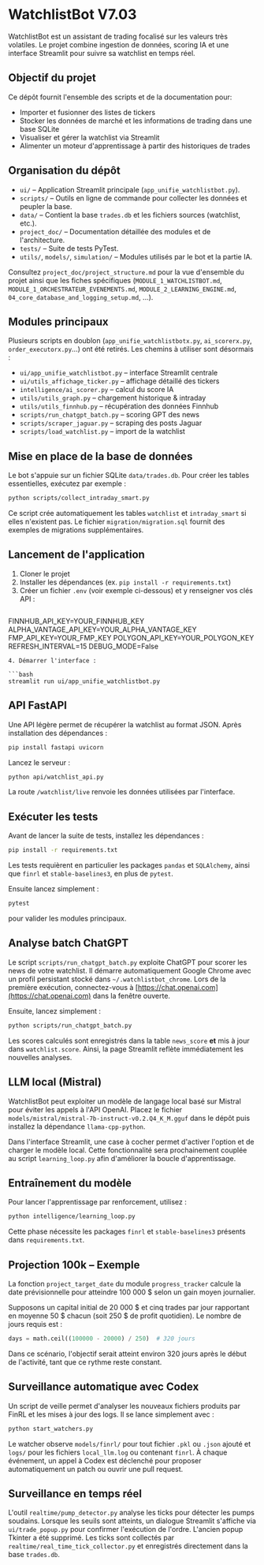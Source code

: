 # WatchlistBot V7.03

WatchlistBot est un assistant de trading focalisé sur les valeurs très volatiles. Le projet combine ingestion de données, scoring IA et une interface Streamlit pour suivre sa watchlist en temps réel.

## Objectif du projet

Ce dépôt fournit l'ensemble des scripts et de la documentation pour:

- Importer et fusionner des listes de tickers
- Stocker les données de marché et les informations de trading dans une base SQLite
- Visualiser et gérer la watchlist via Streamlit
- Alimenter un moteur d'apprentissage à partir des historiques de trades

## Organisation du dépôt

- `ui/` – Application Streamlit principale (`app_unifie_watchlistbot.py`).
- `scripts/` – Outils en ligne de commande pour collecter les données et peupler la base.
- `data/` – Contient la base `trades.db` et les fichiers sources (watchlist, etc.).
- `project_doc/` – Documentation détaillée des modules et de l'architecture.
- `tests/` – Suite de tests PyTest.
- `utils/`, `models/`, `simulation/` – Modules utilisés par le bot et la partie IA.

Consultez `project_doc/project_structure.md` pour la vue d'ensemble du projet ainsi que les fiches spécifiques (`MODULE_1_WATCHLISTBOT.md`, `MODULE_1_ORCHESTRATEUR_EVENEMENTS.md`, `MODULE_2_LEARNING_ENGINE.md`, `04_core_database_and_logging_setup.md`, ...).

## Modules principaux

Plusieurs scripts en doublon (`app_unifie_watchlistbotx.py`, `ai_scorerx.py`, `order_executorx.py`…) ont été retirés. Les chemins à utiliser sont désormais :

- `ui/app_unifie_watchlistbot.py` – interface Streamlit centrale
- `ui/utils_affichage_ticker.py` – affichage détaillé des tickers
- `intelligence/ai_scorer.py` – calcul du score IA
- `utils/utils_graph.py` – chargement historique & intraday
- `utils/utils_finnhub.py` – récupération des données Finnhub
- `scripts/run_chatgpt_batch.py` – scoring GPT des news
- `scripts/scraper_jaguar.py` – scraping des posts Jaguar
- `scripts/load_watchlist.py` – import de la watchlist


## Mise en place de la base de données

Le bot s'appuie sur un fichier SQLite `data/trades.db`. Pour créer les tables essentielles, exécutez par exemple :

```bash
python scripts/collect_intraday_smart.py
```

Ce script crée automatiquement les tables `watchlist` et `intraday_smart` si elles n'existent pas. Le fichier `migration/migration.sql` fournit des exemples de migrations supplémentaires.

## Lancement de l'application

1. Cloner le projet
2. Installer les dépendances (ex. `pip install -r requirements.txt`)
3. Créer un fichier `.env` (voir exemple ci-dessous) et y renseigner vos clés API :
   ```
FINNHUB_API_KEY=YOUR_FINNHUB_KEY
ALPHA_VANTAGE_API_KEY=YOUR_ALPHA_VANTAGE_KEY
FMP_API_KEY=YOUR_FMP_KEY
POLYGON_API_KEY=YOUR_POLYGON_KEY
REFRESH_INTERVAL=15
DEBUG_MODE=False
   ```
4. Démarrer l'interface :

```bash
streamlit run ui/app_unifie_watchlistbot.py
```

## API FastAPI

Une API légère permet de récupérer la watchlist au format JSON.
Après installation des dépendances :

```bash
pip install fastapi uvicorn
```

Lancez le serveur :

```bash
python api/watchlist_api.py
```

La route `/watchlist/live` renvoie les données utilisées par l'interface.

## Exécuter les tests

Avant de lancer la suite de tests, installez les dépendances :

```bash
pip install -r requirements.txt
```

Les tests requièrent en particulier les packages `pandas` et `SQLAlchemy`,
ainsi que `finrl` et `stable-baselines3`, en plus de `pytest`.

Ensuite lancez simplement :

```bash
pytest
```

pour valider les modules principaux.

## Analyse batch ChatGPT

Le script `scripts/run_chatgpt_batch.py` exploite ChatGPT pour scorer les news
de votre watchlist. Il démarre automatiquement Google Chrome avec un profil
persistant stocké dans `~/.watchlistbot_chrome`.
Lors de la première exécution, connectez-vous à
[https://chat.openai.com](https://chat.openai.com) dans la fenêtre ouverte.

Ensuite, lancez simplement :

```bash
python scripts/run_chatgpt_batch.py
```

Les scores calculés sont enregistrés dans la table `news_score` **et** mis à
jour dans `watchlist.score`. Ainsi, la page Streamlit reflète immédiatement
les nouvelles analyses.

## LLM local (Mistral)

WatchlistBot peut exploiter un modèle de langage local basé sur Mistral pour
éviter les appels à l'API OpenAI. Placez le fichier
`models/mistral/mistral-7b-instruct-v0.2.Q4_K_M.gguf` dans le dépôt puis
installez la dépendance `llama-cpp-python`.

Dans l'interface Streamlit, une case à cocher permet d'activer l'option et de
charger le modèle local. Cette fonctionnalité sera prochainement couplée au
script `learning_loop.py` afin d'améliorer la boucle d'apprentissage.

## Entraînement du modèle

Pour lancer l'apprentissage par renforcement, utilisez :

```bash
python intelligence/learning_loop.py
```

Cette phase nécessite les packages `finrl` et `stable-baselines3` présents dans
`requirements.txt`.

## Projection 100k – Exemple

La fonction `project_target_date` du module `progress_tracker` calcule la date
prévisionnelle pour atteindre 100 000 $ selon un gain moyen journalier.

Supposons un capital initial de 20 000 $ et cinq trades par jour rapportant en
moyenne 50 $ chacun (soit 250 $ de profit quotidien). Le nombre de jours requis
est :

```python
days = math.ceil((100000 - 20000) / 250)  # 320 jours
```

Dans ce scénario, l'objectif serait atteint environ 320 jours après le début de
l'activité, tant que ce rythme reste constant.


## Surveillance automatique avec Codex

Un script de veille permet d'analyser les nouveaux fichiers produits par FinRL et les mises à jour des logs. Il se lance simplement avec :

```bash
python start_watchers.py
```

Le watcher observe `models/finrl/` pour tout fichier `.pkl` ou `.json` ajouté et `logs/` pour les fichiers `local_llm.log` ou contenant `finrl`. À chaque événement, un appel à Codex est déclenché pour proposer automatiquement un patch ou ouvrir une pull request.

## Surveillance en temps réel

L'outil `realtime/pump_detector.py` analyse les ticks pour détecter les pumps soudains. Lorsque les seuils sont atteints, un dialogue Streamlit s'affiche via `ui/trade_popup.py` pour confirmer l'exécution de l'ordre. L'ancien popup Tkinter a été supprimé.
Les ticks sont collectés par `realtime/real_time_tick_collector.py` et enregistrés directement dans la base `trades.db`.
